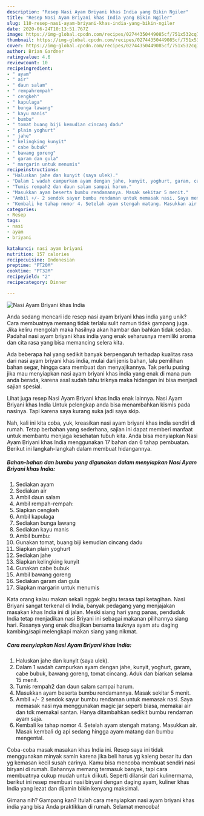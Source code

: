```yaml
---
description: "Resep Nasi Ayam Briyani khas India yang Bikin Ngiler"
title: "Resep Nasi Ayam Briyani khas India yang Bikin Ngiler"
slug: 110-resep-nasi-ayam-briyani-khas-india-yang-bikin-ngiler
date: 2020-06-24T10:13:51.767Z
image: https://img-global.cpcdn.com/recipes/02744350449085cf/751x532cq70/nasi-ayam-briyani-khas-india-foto-resep-utama.jpg
thumbnail: https://img-global.cpcdn.com/recipes/02744350449085cf/751x532cq70/nasi-ayam-briyani-khas-india-foto-resep-utama.jpg
cover: https://img-global.cpcdn.com/recipes/02744350449085cf/751x532cq70/nasi-ayam-briyani-khas-india-foto-resep-utama.jpg
author: Brian Gardner
ratingvalue: 4.6
reviewcount: 10
recipeingredient:
- " ayam"
- " air"
- " daun salam"
- " rempahrempah"
- " cengkeh"
- " kapulaga"
- " bunga lawang"
- " kayu manis"
- " bumbu"
- " tomat buang biji kemudian cincang dadu"
- " plain yoghurt"
- " jahe"
- " kelingking kunyit"
- " cabe bubuk"
- " bawang goreng"
- " garam dan gula"
- " margarin untuk menumis"
recipeinstructions:
- "Haluskan jahe dan kunyit (saya ulek)."
- "Dalam 1 wadah campurkan ayam dengan jahe, kunyit, yoghurt, garam, cabe bubuk, bawang goreng, tomat cincang. Aduk dan biarkan selama 15 menit."
- "Tumis rempah2 dan daun salam sampai harum."
- "Masukkan ayam beserta bumbu rendamannya. Masak sekitar 5 menit."
- "Ambil +/- 2 sendok sayur bumbu rendaman untuk memasak nasi. Saya memasak nasi nya menggunakan magic jar seperti biasa, memakai air dan tdk memakai santan. Hanya ditambahkan sedikit bumbu rendaman ayam saja."
- "Kembali ke tahap nomor 4. Setelah ayam stengah matang. Masukkan air. Masak kembali dg api sedang hingga ayam matang dan bumbu mengental."
categories:
- Resep
tags:
- nasi
- ayam
- briyani

katakunci: nasi ayam briyani 
nutrition: 157 calories
recipecuisine: Indonesian
preptime: "PT20M"
cooktime: "PT32M"
recipeyield: "2"
recipecategory: Dinner

---
```



![Nasi Ayam Briyani khas India](https://img-global.cpcdn.com/recipes/02744350449085cf/751x532cq70/nasi-ayam-briyani-khas-india-foto-resep-utama.jpg)

Anda sedang mencari ide resep nasi ayam briyani khas india yang unik? Cara membuatnya memang tidak terlalu sulit namun tidak gampang juga. Jika keliru mengolah maka hasilnya akan hambar dan bahkan tidak sedap. Padahal nasi ayam briyani khas india yang enak seharusnya memiliki aroma dan cita rasa yang bisa memancing selera kita.

Ada beberapa hal yang sedikit banyak berpengaruh terhadap kualitas rasa dari nasi ayam briyani khas india, mulai dari jenis bahan, lalu pemilihan bahan segar, hingga cara membuat dan menyajikannya. Tak perlu pusing jika mau menyiapkan nasi ayam briyani khas india yang enak di mana pun anda berada, karena asal sudah tahu triknya maka hidangan ini bisa menjadi sajian spesial.

Lihat juga resep Nasi Ayam Briyani khas India enak lainnya. Nasi Ayam Briyani khas India Untuk pelengkap anda bisa menambahkan kismis pada nasinya. Tapi karena saya kurang suka jadi saya skip.


Nah, kali ini kita coba, yuk, kreasikan nasi ayam briyani khas india sendiri di rumah. Tetap berbahan yang sederhana, sajian ini dapat memberi manfaat untuk membantu menjaga kesehatan tubuh kita. Anda bisa menyiapkan Nasi Ayam Briyani khas India menggunakan 17 bahan dan 6 tahap pembuatan. Berikut ini langkah-langkah dalam membuat hidangannya.

<!--inarticleads1-->

##### Bahan-bahan dan bumbu yang digunakan dalam menyiapkan Nasi Ayam Briyani khas India:

1. Sediakan  ayam
1. Sediakan  air
1. Ambil  daun salam
1. Ambil  rempah-rempah:
1. Siapkan  cengkeh
1. Ambil  kapulaga
1. Sediakan  bunga lawang
1. Sediakan  kayu manis
1. Ambil  bumbu:
1. Gunakan  tomat, buang biji kemudian cincang dadu
1. Siapkan  plain yoghurt
1. Sediakan  jahe
1. Siapkan  kelingking kunyit
1. Gunakan  cabe bubuk
1. Ambil  bawang goreng
1. Sediakan  garam dan gula
1. Siapkan  margarin untuk menumis


Kata orang kalau makan sekali nggak begitu terasa tapi ketagihan. Nasi Briyani sangat terkenal di India, banyak pedagang yang menjajakan masakan khas India ini di jalan. Meski siang hari yang panas, penduduk India tetap menjadikan nasi Briyani ini sebagai makanan pilihannya siang hari. Rasanya yang enak disajikan bersama lauknya ayam atu daging kambing/sapi melengkapi makan siang yang nikmat. 

<!--inarticleads2-->

##### Cara menyiapkan Nasi Ayam Briyani khas India:

1. Haluskan jahe dan kunyit (saya ulek).
1. Dalam 1 wadah campurkan ayam dengan jahe, kunyit, yoghurt, garam, cabe bubuk, bawang goreng, tomat cincang. Aduk dan biarkan selama 15 menit.
1. Tumis rempah2 dan daun salam sampai harum.
1. Masukkan ayam beserta bumbu rendamannya. Masak sekitar 5 menit.
1. Ambil +/- 2 sendok sayur bumbu rendaman untuk memasak nasi. Saya memasak nasi nya menggunakan magic jar seperti biasa, memakai air dan tdk memakai santan. Hanya ditambahkan sedikit bumbu rendaman ayam saja.
1. Kembali ke tahap nomor 4. Setelah ayam stengah matang. Masukkan air. Masak kembali dg api sedang hingga ayam matang dan bumbu mengental.


Coba-coba masak masakan khas India ini. Resep saya ini tidak menggunakan minyak samin karena jika beli harus yg kaleng besar itu dan yg kemasan kecil susah carinya. Kamu bisa mencoba membuat sendiri nasi biryani di rumah. Bahannya memang termasuk banyak, tapi cara membuatnya cukup mudah untuk diikuti. Seperti dilansir dari kulinermama, berikut ini resep membuat nasi biryani dengan daging ayam, kuliner khas India yang lezat dan dijamin bikin kenyang maksimal. 

Gimana nih? Gampang kan? Itulah cara menyiapkan nasi ayam briyani khas india yang bisa Anda praktikkan di rumah. Selamat mencoba!
